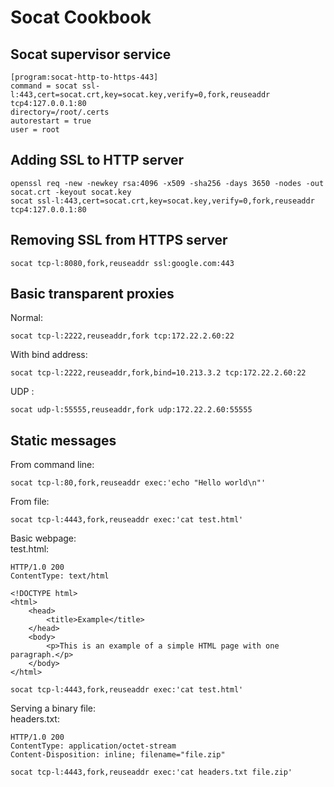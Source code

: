 # Socat Cookbook
## Socat supervisor service
```
[program:socat-http-to-https-443]
command = socat ssl-l:443,cert=socat.crt,key=socat.key,verify=0,fork,reuseaddr tcp4:127.0.0.1:80
directory=/root/.certs
autorestart = true
user = root
```
## Adding SSL to HTTP server
```
openssl req -new -newkey rsa:4096 -x509 -sha256 -days 3650 -nodes -out socat.crt -keyout socat.key
socat ssl-l:443,cert=socat.crt,key=socat.key,verify=0,fork,reuseaddr tcp4:127.0.0.1:80
```  

## Removing SSL from HTTPS server
```  
socat tcp-l:8080,fork,reuseaddr ssl:google.com:443
```  

## Basic transparent proxies
Normal:  
```
socat tcp-l:2222,reuseaddr,fork tcp:172.22.2.60:22
```  
With bind address:  
```
socat tcp-l:2222,reuseaddr,fork,bind=10.213.3.2 tcp:172.22.2.60:22
```
UDP :  
```
socat udp-l:55555,reuseaddr,fork udp:172.22.2.60:55555
``` 
## Static messages
From command line:  
```
socat tcp-l:80,fork,reuseaddr exec:'echo "Hello world\n"'
```  
From file:  
```
socat tcp-l:4443,fork,reuseaddr exec:'cat test.html'
```  
Basic webpage:  
test.html: 
```
HTTP/1.0 200
ContentType: text/html

<!DOCTYPE html>
<html>
    <head>
        <title>Example</title>
    </head>
    <body>
        <p>This is an example of a simple HTML page with one paragraph.</p>
    </body>
</html>
```  
```
socat tcp-l:4443,fork,reuseaddr exec:'cat test.html'
```
Serving a binary file:  
headers.txt:  
```
HTTP/1.0 200
ContentType: application/octet-stream
Content-Disposition: inline; filename="file.zip"
```  
```
socat tcp-l:4443,fork,reuseaddr exec:'cat headers.txt file.zip'
```  
